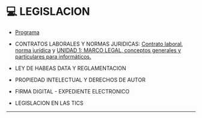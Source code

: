 # :computer: LEGISLACION

- [Programa](https://github.com/eugenia1984/UTN-FRSR-Programacion/blob/main/2do_anio_2do_sem/legislacion/programa.md)

- CONTRATOS LABORALES Y NORMAS JURIDICAS: [Contrato laboral, norma juridica](https://github.com/eugenia1984/UTN-FRSR-Programacion/blob/main/2do_anio_2do_sem/legislacion/contrato_laboral_norma_juridica.md) y [UNIDAD 1: MARCO LEGAL, conceptos generales y particulares para informáticos.](https://github.com/eugenia1984/UTN-FRSR-Programacion/blob/main/2do_anio_2do_sem/legislacion/unidad1_marco_legal.md)

- LEY DE HABEAS DATA Y REGLAMENTACION

- PROPIEDAD INTELECTUAL Y DERECHOS DE AUTOR

- FIRMA DIGITAL - EXPEDIENTE ELECTRONICO

- LEGISLACION EN LAS TICS 

--- 
